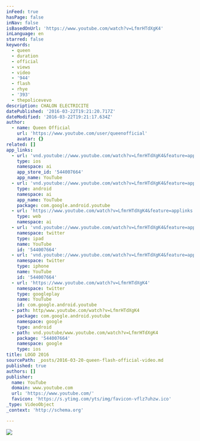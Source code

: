 ```yaml
---
inFeed: true
hasPage: false
inNav: false
isBasedOnUrl: 'https://www.youtube.com/watch?v=LfmrHTdXgK4'
inLanguage: en
starred: false
keywords:
  - queen
  - duration
  - official
  - views
  - video
  - '944'
  - flash
  - rhye
  - '393'
  - thepolicevevo
description: CHALON ELECTRICITE
datePublished: '2016-03-22T19:21:20.717Z'
dateModified: '2016-03-22T19:21:17.634Z'
author:
  - name: Queen Official
    url: 'https://www.youtube.com/user/queenofficial'
    avatar: {}
related: []
app_links:
  - url: 'vnd.youtube://www.youtube.com/watch?v=LfmrHTdXgK4&feature=applinks'
    type: ios
    namespace: ai
    app_store_id: '544007664'
    app_name: YouTube
  - url: 'vnd.youtube://www.youtube.com/watch?v=LfmrHTdXgK4&feature=applinks'
    type: android
    namespace: ai
    app_name: YouTube
    package: com.google.android.youtube
  - url: 'https://www.youtube.com/watch?v=LfmrHTdXgK4&feature=applinks'
    type: web
    namespace: ai
  - url: 'vnd.youtube://www.youtube.com/watch?v=LfmrHTdXgK4&feature=applinks'
    namespace: twitter
    type: ipad
    name: YouTube
    id: '544007664'
  - url: 'vnd.youtube://www.youtube.com/watch?v=LfmrHTdXgK4&feature=applinks'
    namespace: twitter
    type: iphone
    name: YouTube
    id: '544007664'
  - url: 'https://www.youtube.com/watch?v=LfmrHTdXgK4'
    namespace: twitter
    type: googleplay
    name: YouTube
    id: com.google.android.youtube
  - path: http/www.youtube.com/watch?v=LfmrHTdXgK4
    package: com.google.android.youtube
    namespace: google
    type: android
  - path: vnd.youtube/www.youtube.com/watch?v=LfmrHTdXgK4
    package: '544007664'
    namespace: google
    type: ios
title: LOGO 2016
sourcePath: _posts/2016-03-20-queen-flash-official-video.md
published: true
authors: []
publisher:
  name: YouTube
  domain: www.youtube.com
  url: 'https://www.youtube.com/'
  favicon: 'https://s.ytimg.com/yts/img/favicon-vflz7uhzw.ico'
_type: VideoObject
_context: 'http://schema.org'

---
```

![](https://s3-us-west-2.amazonaws.com/the-grid-img/p/558f90c723a50cabe053904f3bd74dc6c0ea86f4.jpg)